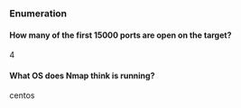 ### Enumeration
#### How many of the first 15000 ports are open on the target?  
  4  
#### What OS does Nmap think is running?
centos  
